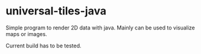# universal-tiles-java
Simple program to render 2D data with java. Mainly can be used to visualize maps or images.

Current build has to be tested.
